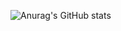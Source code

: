 ![Anurag's GitHub stats](https://github-readme-stats.vercel.app/api?username=pjs1710&show_icons=true&theme=tokyonight)
